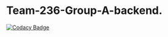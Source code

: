 # Team-236-Group-A-backend.

[![Codacy Badge](https://api.codacy.com/project/badge/Grade/af70a7fa4a274503977dc79668402656)](https://app.codacy.com/gh/BuildForSDGCohort2/Team-236-Group-A-backend?utm_source=github.com&utm_medium=referral&utm_content=BuildForSDGCohort2/Team-236-Group-A-backend&utm_campaign=Badge_Grade_Settings)
